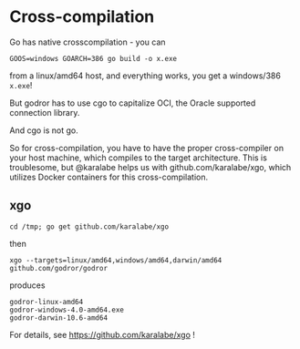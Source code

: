 # Cross-compilation
Go has native crosscompilation - you can 

    GOOS=windows GOARCH=386 go build -o x.exe

from a linux/amd64 host, and everything works, you get a windows/386 `x.exe`!

But godror has to use cgo to capitalize OCI, the Oracle supported connection library.

And cgo is not go.

So for cross-compilation, you have to have the proper cross-compiler on your host machine,
which compiles to the target architecture.
This is troublesome, but @karalabe helps us with github.com/karalabe/xgo, 
which utilizes Docker containers for this cross-compilation.

## xgo

	cd /tmp; go get github.com/karalabe/xgo

then

	xgo --targets=linux/amd64,windows/amd64,darwin/amd64 github.com/godror/godror

produces

    godror-linux-amd64
	godror-windows-4.0-amd64.exe
	godror-darwin-10.6-amd64

For details, see https://github.com/karalabe/xgo !
